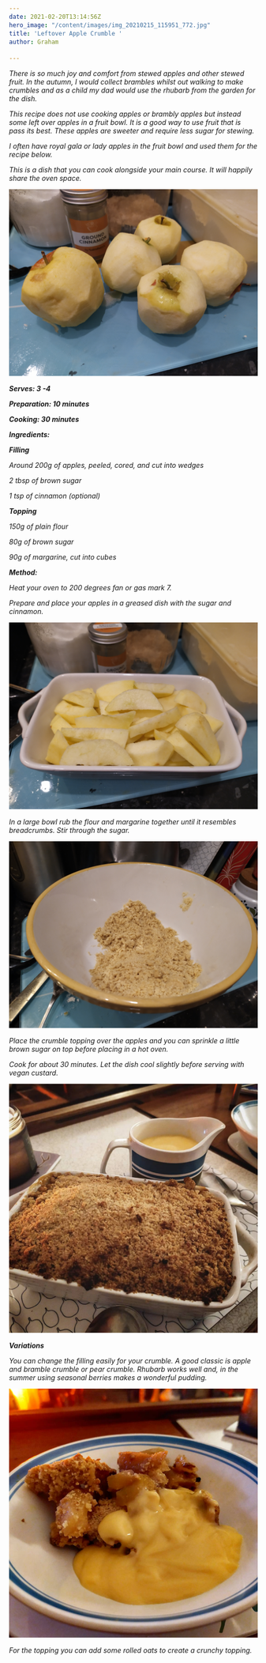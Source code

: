 ```yaml
---
date: 2021-02-20T13:14:56Z
hero_image: "/content/images/img_20210215_115951_772.jpg"
title: 'Leftover Apple Crumble '
author: Graham

---
```

_There is so much joy and comfort from stewed apples and other stewed fruit. In the autumn, I would collect brambles whilst out walking to make crumbles and as a child my dad would use the rhubarb from the garden for the dish._

_This recipe does not use cooking apples or brambly apples but instead some left over apples in a fruit bowl. It is a good way to use fruit that is pass its best. These apples are sweeter and require less sugar for stewing._

_I often have royal gala or lady apples in the fruit bowl and used them for the recipe below._

_This is a dish that you can cook alongside your main course. It will happily share the oven space._

![](/content/images/img_20210214_192533.jpg)

**_Serves: 3 -4_**

**_Preparation: 10 minutes_**

**_Cooking: 30 minutes_**

**_Ingredients:_**

**_Filling_**

_Around 200g of apples, peeled, cored, and cut into wedges_

_2 tbsp of brown sugar_

_1 tsp of cinnamon (optional)_

**_Topping_**

_150g of plain flour_

_80g of brown sugar_

_90g of margarine, cut into cubes_

**_Method:_**

_Heat your oven to 200 degrees fan or gas mark 7._

_Prepare and place your apples in a greased dish with the sugar and cinnamon._

![](/content/images/img_20210214_192947.jpg)

_In a large bowl rub the flour and margarine together until it resembles breadcrumbs. Stir through the sugar._

![](/content/images/img_20210214_194522.jpg)

_Place the crumble topping over the apples and you can sprinkle a little brown sugar on top before placing in a hot oven._

_Cook for about 30 minutes. Let the dish cool slightly before serving with vegan custard._

![](/content/images/img_20210215_115951_765.jpg)

**_Variations_**

_You can change the filling easily for your crumble. A good classic is apple and bramble crumble or pear crumble. Rhubarb works well and, in the summer using seasonal berries makes a wonderful pudding._

![](/content/images/img_20210215_115951_764.jpg)

_For the topping you can add some rolled oats to create a crunchy topping._